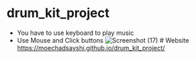 ﻿# drum_kit_project
- You have to use keyboard to play music
- Use Mouse and Click buttons
![Screenshot (17)](https://user-images.githubusercontent.com/97633226/203010914-151c6be9-6aa2-49dc-869d-b43a86d6cf2a.png)
﻿# Website
 https://moechadsayshi.github.io/drum_kit_project/

